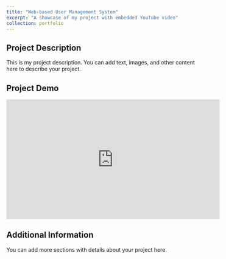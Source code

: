 ```yaml
---
title: "Web-based User Management System"
excerpt: "A showcase of my project with embedded YouTube video"
collection: portfolio
---
```


## Project Description
This is my project description. You can add text, images, and other content here to describe your project.

## Project Demo
<iframe width="560" height="315" src="https://www.youtube.com/watch?v=6ZS2Kb2av5s" frameborder="0" allow="accelerometer; autoplay; clipboard-write; encrypted-media; gyroscope; picture-in-picture" allowfullscreen></iframe>

## Additional Information
You can add more sections with details about your project here.
